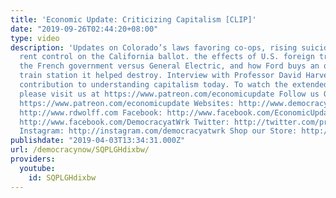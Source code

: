 ```yaml
---
title: 'Economic Update: Criticizing Capitalism [CLIP]'
date: "2019-09-26T02:44:20+08:00"
type: video
description: 'Updates on Colorado’s laws favoring co-ops, rising suicides within capitalism,
  rent control on the California ballot. the effects of U.S. foreign trade controls,
  the French government versus General Electric, and how Ford buys an old Detroit
  train station it helped destroy. Interview with Professor David Harvey on Karl Marx’s
  contribution to understanding capitalism today. To watch the extended interview,
  please visit us at https://www.patreon.com/economicupdate Follow us ONLINE: Patreon:
  https://www.patreon.com/economicupdate Websites: http://www.democracyatwork.info/econo...
  http://www.rdwolff.com Facebook: http://www.facebook.com/EconomicUpdate http://www.facebook.com/RichardDWolff
  http://www.facebook.com/DemocracyatWrk Twitter: http://twitter.com/profwolff http://twitter.com/democracyatwrk
  Instagram: http://instagram.com/democracyatwrk Shop our Store: http://bit.ly/2JkxIfy'
publishdate: "2019-04-03T13:34:31.000Z"
url: /democracynow/SQPLGHdixbw/
providers:
  youtube:
    id: SQPLGHdixbw
---
```

